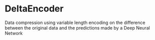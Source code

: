 # DeltaEncoder
Data compression using variable length encoding on the difference between the original data and the predictions made by a Deep Neural Network
